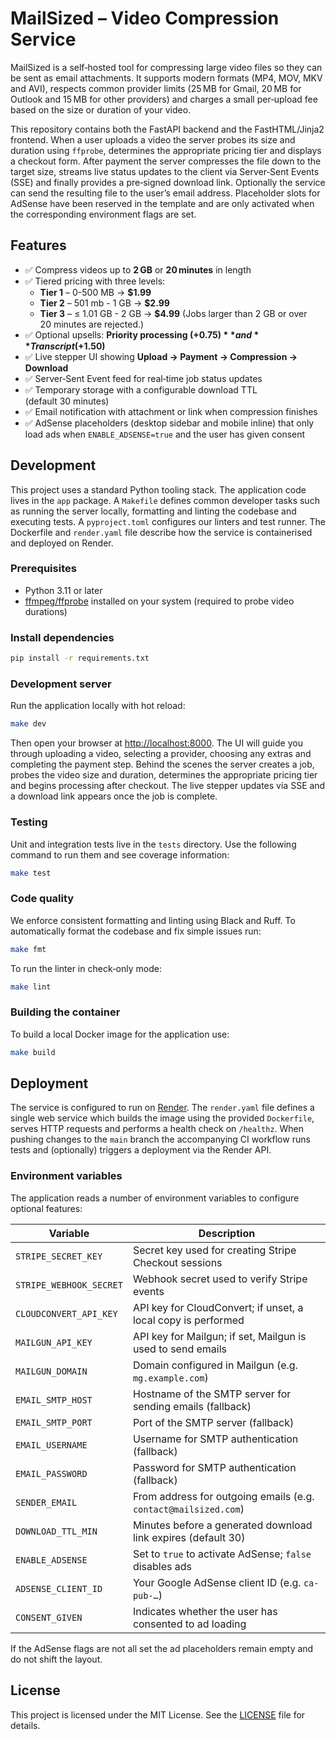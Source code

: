 # MailSized – Video Compression Service

MailSized is a self‑hosted tool for compressing large video files so they can be sent as email attachments.  It supports modern formats (MP4, MOV, MKV and AVI), respects common provider limits (25 MB for Gmail, 20 MB for Outlook and 15 MB for other providers) and charges a small per‑upload fee based on the size or duration of your video.

This repository contains both the FastAPI backend and the FastHTML/Jinja2 frontend.  When a user uploads a video the server probes its size and duration using `ffprobe`, determines the appropriate pricing tier and displays a checkout form.  After payment the server compresses the file down to the target size, streams live status updates to the client via Server‑Sent Events (SSE) and finally provides a pre‑signed download link.  Optionally the service can send the resulting file to the user’s email address.  Placeholder slots for AdSense have been reserved in the template and are only activated when the corresponding environment flags are set.

## Features

- ✅ Compress videos up to **2 GB** or **20 minutes** in length
- ✅ Tiered pricing with three levels:
  - **Tier 1** – 0-500 MB → **$1.99**
  - **Tier 2** – 501 mb - 1 GB → **$2.99**
  - **Tier 3** – ≤ 1.01 GB - 2 GB → **$4.99**
  (Jobs larger than 2 GB or over 20 minutes are rejected.)
- ✅ Optional upsells: **Priority processing (+$0.75)** and **Transcript (+$1.50)**
- ✅ Live stepper UI showing **Upload → Payment → Compression → Download**
- ✅ Server‑Sent Event feed for real‑time job status updates
- ✅ Temporary storage with a configurable download TTL (default 30 minutes)
- ✅ Email notification with attachment or link when compression finishes
- ✅ AdSense placeholders (desktop sidebar and mobile inline) that only load ads when `ENABLE_ADSENSE=true` and the user has given consent

## Development

This project uses a standard Python tooling stack.  The application code lives in the `app` package.  A `Makefile` defines common developer tasks such as running the server locally, formatting and linting the codebase and executing tests.  A `pyproject.toml` configures our linters and test runner.  The Dockerfile and `render.yaml` file describe how the service is containerised and deployed on Render.

### Prerequisites

- Python 3.11 or later
- [ffmpeg/ffprobe](https://ffmpeg.org/) installed on your system (required to probe video durations)

### Install dependencies

```bash
pip install -r requirements.txt
```

### Development server

Run the application locally with hot reload:

```bash
make dev
```

Then open your browser at [http://localhost:8000](http://localhost:8000).  The UI will guide you through uploading a video, selecting a provider, choosing any extras and completing the payment step.  Behind the scenes the server creates a job, probes the video size and duration, determines the appropriate pricing tier and begins processing after checkout.  The live stepper updates via SSE and a download link appears once the job is complete.

### Testing

Unit and integration tests live in the `tests` directory.  Use the following command to run them and see coverage information:

```bash
make test
```

### Code quality

We enforce consistent formatting and linting using Black and Ruff.  To automatically format the codebase and fix simple issues run:

```bash
make fmt
```

To run the linter in check‑only mode:

```bash
make lint
```

### Building the container

To build a local Docker image for the application use:

```bash
make build
```

## Deployment

The service is configured to run on [Render](https://render.com/).  The `render.yaml` file defines a single web service which builds the image using the provided `Dockerfile`, serves HTTP requests and performs a health check on `/healthz`.  When pushing changes to the `main` branch the accompanying CI workflow runs tests and (optionally) triggers a deployment via the Render API.

### Environment variables

The application reads a number of environment variables to configure optional features:

| Variable                | Description                                                     |
|-------------------------|-----------------------------------------------------------------|
| `STRIPE_SECRET_KEY`     | Secret key used for creating Stripe Checkout sessions           |
| `STRIPE_WEBHOOK_SECRET` | Webhook secret used to verify Stripe events                    |
| `CLOUDCONVERT_API_KEY`  | API key for CloudConvert; if unset, a local copy is performed  |
| `MAILGUN_API_KEY`       | API key for Mailgun; if set, Mailgun is used to send emails    |
| `MAILGUN_DOMAIN`        | Domain configured in Mailgun (e.g. `mg.example.com`)           |
| `EMAIL_SMTP_HOST`       | Hostname of the SMTP server for sending emails (fallback)       |
| `EMAIL_SMTP_PORT`       | Port of the SMTP server (fallback)                             |
| `EMAIL_USERNAME`        | Username for SMTP authentication (fallback)                    |
| `EMAIL_PASSWORD`        | Password for SMTP authentication (fallback)                    |
| `SENDER_EMAIL`          | From address for outgoing emails (e.g. `contact@mailsized.com`)|
| `DOWNLOAD_TTL_MIN`      | Minutes before a generated download link expires (default 30)   |
| `ENABLE_ADSENSE`        | Set to `true` to activate AdSense; `false` disables ads         |
| `ADSENSE_CLIENT_ID`     | Your Google AdSense client ID (e.g. `ca-pub-…`)                 |
| `CONSENT_GIVEN`         | Indicates whether the user has consented to ad loading         |

If the AdSense flags are not all set the ad placeholders remain empty and do not shift the layout.

## License

This project is licensed under the MIT License.  See the [LICENSE](LICENSE) file for details.
